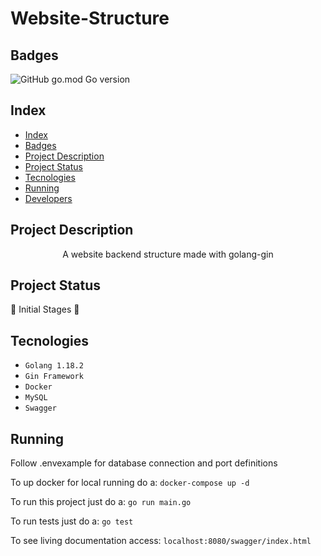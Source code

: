 # Website-Structure

## Badges

![GitHub go.mod Go version](https://img.shields.io/github/go-mod/go-version/Keanus-In-Reevesverse/website-structure)

## Index 

* [Index](#index)
* [Badges](#badges)
* [Project Description](#project-description)
* [Project Status](#project-status)
* [Tecnologies](#tecnologies)
* [Running](#running)
* [Developers](#developers)

## Project Description

<p align="center">A website backend structure made with golang-gin</p>

## Project Status

:construction: Initial Stages :construction:

## Tecnologies

- ``Golang 1.18.2``
- ``Gin Framework``
- ``Docker``
- ``MySQL``
- ``Swagger``

## Running

Follow .envexample for database connection and port definitions

To up docker for local running do a:
`docker-compose up -d`

To run this project just do a:
`go run main.go`

To run tests just do a:
`go test`

To see living documentation access:
`localhost:8080/swagger/index.html`